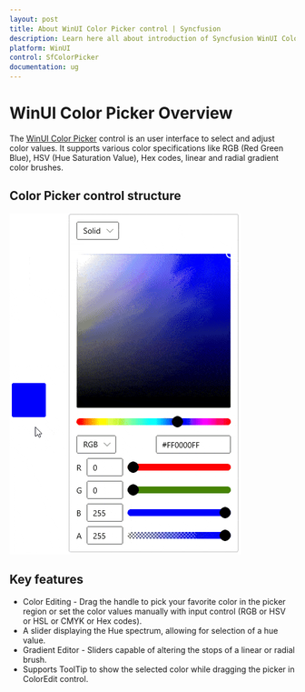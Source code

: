 ```yaml
---
layout: post
title: About WinUI Color Picker control | Syncfusion
description: Learn here all about introduction of Syncfusion WinUI Color Picker control with an user interface to select and adjust color values support.
platform: WinUI
control: SfColorPicker
documentation: ug
---
```


# WinUI Color Picker Overview

The [WinUI Color Picker](https://www.syncfusion.com/winui-controls/color-picker) control is an user interface to select and adjust color values. It supports various color specifications like RGB (Red Green Blue), HSV (Hue Saturation Value), Hex codes, linear and radial gradient color brushes.

## Color Picker control structure

![WinUI ColorPicker](Getting-Started_images/winui-colorpicker.gif)

## Key features

* Color Editing - Drag the handle to pick your favorite color in the picker region or set the color values manually with input control (RGB or HSV or HSL or CMYK or Hex codes).
* A slider displaying the Hue spectrum, allowing for selection of a hue value.
* Gradient Editor - Sliders capable of altering the stops of a linear or radial brush.
* Supports ToolTip to show the selected color while dragging the picker in ColorEdit control.
